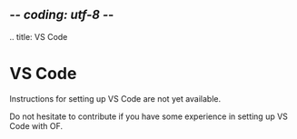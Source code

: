 ## -*- coding: utf-8 -*-
.. title: VS Code

VS Code
=======

Instructions for setting up VS Code are not yet available.

Do not hesitate to contribute if you have some experience in setting up VS Code with OF.
